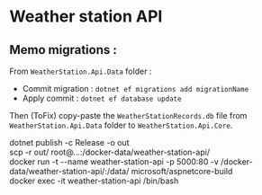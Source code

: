 # Weather station API

## Memo migrations :  
From `WeatherStation.Api.Data` folder :   
- Commit migration : `dotnet ef migrations add migrationName`  
- Apply commit : `dotnet ef database update`  

Then (ToFix) copy-paste the `WeatherStationRecords.db` file from `WeatherStation.Api.Data` folder to `WeatherStation.Api.Core`.  
  
dotnet publish -c Release -o out    
scp -r out/ root@*.*.*.*:/docker-data/weather-station-api/  
docker run -t --name weather-station-api -p 5000:80 -v /docker-data/weather-station-api/:/data/ microsoft/aspnetcore-build  
docker exec -it weather-station-api /bin/bash  

